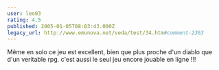 ```yaml
---
user: leo03
rating: 4.5
published: 2005-01-05T08:03:43.000Z
legacy_url: http://www.emunova.net/veda/test/34.htm#comment-2363
---
```

Même en solo ce jeu est excellent, bien que plus proche d'un diablo que d'un veritable rpg. c'est aussi le seul jeu encore jouable en ligne !!!